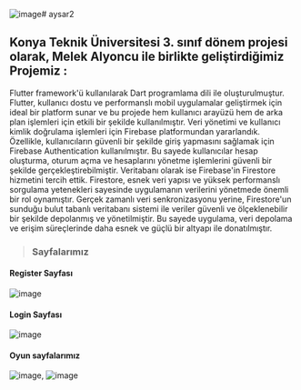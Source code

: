 ![image](https://github.com/user-attachments/assets/d1b2bc13-ddf4-40fe-9df3-47f6f5801b4b)# aysar2

## Konya Teknik Üniversitesi 3. sınıf dönem projesi olarak, Melek Alyoncu ile birlikte geliştirdiğimiz Projemiz : 
Flutter framework'ü kullanılarak Dart programlama dili ile oluşturulmuştur. Flutter, kullanıcı dostu ve performanslı mobil uygulamalar geliştirmek için ideal bir platform sunar ve bu projede hem kullanıcı arayüzü hem de arka plan işlemleri için etkili bir şekilde kullanılmıştır.
Veri yönetimi ve kullanıcı kimlik doğrulama işlemleri için Firebase platformundan yararlandık. Özellikle, kullanıcıların güvenli bir şekilde giriş yapmasını sağlamak için Firebase Authentication kullanılmıştır. Bu sayede kullanıcılar hesap oluşturma, oturum açma ve hesaplarını yönetme işlemlerini güvenli bir şekilde gerçekleştirebilmiştir.
Veritabanı olarak ise Firebase'in Firestore hizmetini tercih ettik. Firestore, esnek veri yapısı ve yüksek performanslı sorgulama yetenekleri sayesinde uygulamanın verilerini yönetmede önemli bir rol oynamıştır. Gerçek zamanlı veri senkronizasyonu yerine, Firestore'un sunduğu bulut tabanlı veritabanı sistemi ile veriler güvenli ve ölçeklenebilir bir şekilde depolanmış ve yönetilmiştir. Bu sayede uygulama, veri depolama ve erişim süreçlerinde daha esnek ve güçlü bir altyapı ile donatılmıştır.

> ### Sayfalarımız

#### Register Sayfası
![image](https://github.com/user-attachments/assets/a348deb3-5a5c-4e32-a5fd-d0132af2d0c6) 

#### Login Sayfası
![image](https://github.com/user-attachments/assets/b1b21d3d-f43a-4ec7-b9a1-5091a6696100)

#### Oyun sayfalarımız 

![image](https://github.com/user-attachments/assets/f72d18c9-0985-4d35-ad14-bad540762d0b),
![image](https://github.com/user-attachments/assets/f2241922-cd6a-4d1d-a13c-54a193eae9f2)


